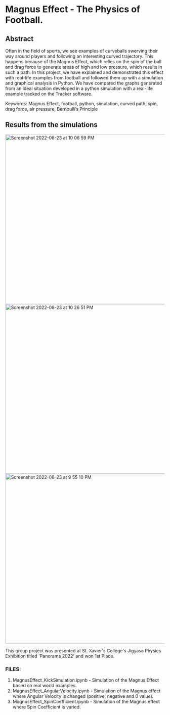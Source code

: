 # Magnus Effect - The Physics of Football. 
## Abstract
Often in the field of sports, we see examples of curveballs swerving their way around players and following an interesting curved trajectory. 
This happens because of the Magnus Effect, which relies on the spin of the ball and drag force to generate areas of high and low pressure, which results in such a path. 
In this project, we have explained and demonstrated this effect with real-life examples from football and followed them up with a simulation and graphical analysis in Python. We have compared the graphs generated from an ideal situation developed in a python simulation with a real-life example tracked on the Tracker software. 

Keywords: Magnus Effect, football, python, simulation, curved path, spin, drag force, air pressure, Bernoulli’s Principle

## Results from the simulations

<img width="537" alt="Screenshot 2022-08-23 at 10 06 59 PM" src="https://user-images.githubusercontent.com/64074709/201262610-591c446e-adfa-48b9-b192-445667da32a2.png">
<img width="537" alt="Screenshot 2022-08-23 at 10 26 51 PM" src="https://user-images.githubusercontent.com/64074709/201262618-5af30eb7-9d39-496b-bd87-f52756b7c1a9.png">
<img width="537" alt="Screenshot 2022-08-23 at 9 55 10 PM" src="https://user-images.githubusercontent.com/64074709/201262622-a9b4cae9-c6ce-4d42-8b2a-c475c55ca0ec.png">


This group project was presented at St. Xavier's College's Jigyasa Physics Exhibition titled 'Panorama 2022' and won 1st Place.


### FILES:
1. MagnusEffect_KickSimulation.ipynb - Simulation of the Magnus Effect based on real world examples.
2. MagnusEffect_AngularVelocity.ipynb - Simulation of the Magnus effect where Angular Velocity is changed (positive, negative and 0 value).
3. MagnusEffect_SpinCoefficient.ipynb - Simulation of the Magnus effect where Spin Coefficient is varied.
